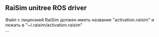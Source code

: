 ## RaiSim unitree ROS driver

Файл с лицензией RaiSim должен иметь название "activation.raisim" и лежать в "~/.raisim/activation.raisim"  
...
